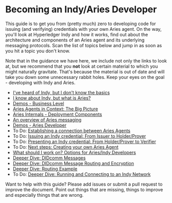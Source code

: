 # Becoming an Indy/Aries Developer

This guide is to get you from (pretty much) zero to developing code for issuing (and verifying) credentials with your own Aries agent. On the way, you'll look at Hyperledger Indy and how it works, find out about the architecture and components of an Aries agent and its underlying messaging protocols. Scan the list of topics below and jump in as soon as you hit a topic you don't know.

Note that in the guidance we have here, we include not only the links to look at, but we recommend that you **not** look at certain material to which you might naturally gravitate. That's because the material is out of date and will take you down some unnecessary rabbit holes. Keep your eyes on the goal - developing with Indy and Aries.

* [I've heard of Indy, but I don't know the basics](IndyBasics.md)
* [I know about Indy, but what is Aries?](AriesBasics.md)
* [Demos - Business Level](DecentralizedIdentityDemos.md)
* [Aries Agents in Context: The Big Picture](AriesBigPicture.md)
* [Aries Internals - Deployment Components](AriesAgentArchitecture.md)
* [An overview of Aries messaging](AriesMessaging.md)
* [Demos - Aries Developer](AriesDeveloperDemos.md)
* To Do: [Establishing a connection between Aries Agents](AgentConnections.md)
* To Do: [Issuing an Indy credential: From Issuer to Holder/Prover](IssuingIndyCredentials.md)
* To Do: [Presenting an Indy credential: From Holder/Prover to Verifier](PresentingIndyProofs.md)
* To Do: [Next steps: Creating your own Aries Agent](YourOwnAriesAgent.md)
* [What should I work on? Options for Aries/Indy Developers](IndyAriesDevOptions.md)
* [Deeper Dive: DIDcomm Messages](DIDcommMsgs.md)
* [Deeper Dive: DIDcomm Message Routing and Encryption](RoutingEncryption.md)
* [Deeper Dive: Routing Example](AriesRoutingExample.md)
* To Do: [Deeper Dive: Running and Connecting to an Indy Network](ConnectIndyNetwork.md)

Want to help with this guide? Please add issues or submit a pull request to improve the document. Point out things that are missing, things to improve and especially things that are wrong.
